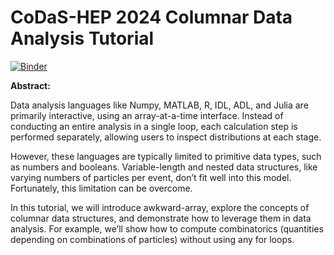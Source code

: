 # CoDaS-HEP 2024 Columnar Data Analysis Tutorial

[![Binder](https://binderhub.ssl-hep.org/badge_logo.svg)](https://binderhub.ssl-hep.org/v2/gh/ianna/2024-07-24-codas-hep-columnar-data-analysis.git/HEAD)

**Abstract:**

Data analysis languages like Numpy, MATLAB, R, IDL, ADL, and Julia are primarily interactive, using an array-at-a-time interface. Instead of conducting an entire analysis in a single loop, each calculation step is performed separately, allowing users to inspect distributions at each stage.

However, these languages are typically limited to primitive data types, such as numbers and booleans. Variable-length and nested data structures, like varying numbers of particles per event, don’t fit well into this model. Fortunately, this limitation can be overcome.

In this tutorial, we will introduce awkward-array, explore the concepts of columnar data structures, and demonstrate how to leverage them in data analysis. For example, we’ll show how to compute combinatorics (quantities depending on combinations of particles) without using any for loops.


